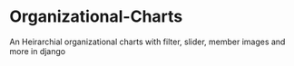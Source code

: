 # Organizational-Charts
An Heirarchial organizational charts with filter, slider, member images and more in django
